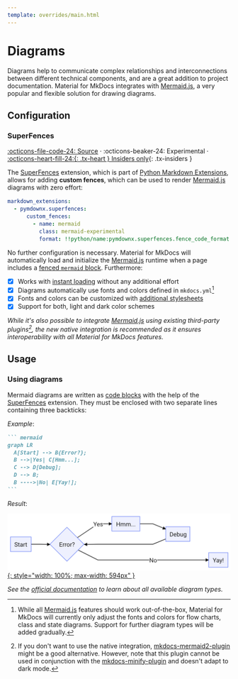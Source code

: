 ```yaml
---
template: overrides/main.html
---
```


# Diagrams

Diagrams help to communicate complex relationships and interconnections between
different technical components, and are a great addition to project
documentation. Material for MkDocs integrates with [Mermaid.js][1], a very
popular and flexible solution for drawing diagrams.

  [1]: https://mermaid-js.github.io/mermaid/

## Configuration

### SuperFences

[:octicons-file-code-24: Source][2] ·
:octicons-beaker-24: Experimental ·
[:octicons-heart-fill-24:{: .tx-heart } Insiders only][2]{: .tx-insiders }

The [SuperFences][3] extension, which is part of [Python Markdown
Extensions][4], allows for adding __custom fences__, which can be used to
render [Mermaid.js][1] diagrams with zero effort:

``` yaml
markdown_extensions:
  - pymdownx.superfences:
      custom_fences:
        - name: mermaid
          class: mermaid-experimental
          format: !!python/name:pymdownx.superfences.fence_code_format
```

No further configuration is necessary. Material for MkDocs will automatically
load and initialize the [Mermaid.js][1] runtime when a page includes a [fenced
`mermaid` block][5]. Furthermore:

- [x] Works with [instant loading][6] without any additional effort
- [x] Diagrams automatically use fonts and colors defined in `mkdocs.yml`[^1]
- [x] Fonts and colors can be customized with [additional stylesheets][7]
- [x] Support for both, light and dark color schemes

_While it's also possible to integrate [Mermaid.js][1] using existing
third-party plugins[^2], the new native integration is recommended as it
ensures interoperability with all Material for MkDocs features._

  [^1]:
    While all [Mermaid.js][1] features should work out-of-the-box, Material for
    MkDocs will currently only adjust the fonts and colors for flow charts,
    class and state diagrams. Support for further diagram types will be added
    gradually.

  [^2]:
    If you don't want to use the native integration, [mkdocs-mermaid2-plugin][8]
    might be a good alternative. However, note that this plugin cannot be used
    in conjunction with the [mkdocs-minify-plugin][9] and doesn't adapt to
    dark mode.

  [2]: ../insiders.md
  [3]: https://facelessuser.github.io/pymdown-extensions/extensions/superfences/
  [4]: https://facelessuser.github.io/pymdown-extensions/
  [5]: #usage
  [6]: ../setup/setting-up-navigation.md#instant-loading
  [7]: ../customization.md#additional-css
  [8]: https://github.com/fralau/mkdocs-mermaid2-plugin
  [9]: https://github.com/byrnereese/mkdocs-minify-plugin

## Usage

### Using diagrams

Mermaid diagrams are written as [code blocks][10] with the help of the
[SuperFences][11] extension. They must be enclosed with two separate lines
containing three backticks:

_Example_:

```` markdown
``` mermaid
graph LR
  A[Start] --> B{Error?};
  B -->|Yes| C[Hmm...];
  C --> D[Debug];
  D --> B;
  B ---->|No| E[Yay!];
```
````

_Result_:

[![Diagram][12]{: style="width: 100%; max-width: 594px" }][12]

_See the [official documentation][1] to learn about all available diagram 
types._

  [10]: code-blocks.md
  [11]: #superfences
  [12]: ../assets/screenshots/diagram.png
